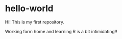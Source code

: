 # hello-world
Hi! This is my first repository.

Working form home and learning R is a bit intimidating!! 
